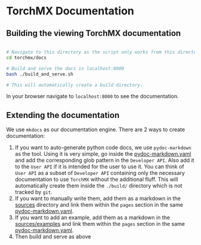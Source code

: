 # TorchMX Documentation

## Building the viewing TorchMX documentation

```bash

# Navigate to this directory as the script only works from this directory
cd torchmx/docs

# Build and serve the docs in localhost:8000
bash ./build_and_serve.sh

# This will automatically create a build directory.
```

In your browser navigate to `localhost:8000` to see the documentation.

## Extending the documentation

We use `mkdocs` as our documentation engine. There are 2 ways to create documentation:

1. If you want to auto-generate python code docs, we use `pydoc-markdown` as the tool.
Using it is very simple, go inside the [pydoc-markdown.yaml](./pydoc-markdown.yaml) and
add the corresponding glob pattern in the `Developer API`. Also add it to the `User API`
if it is intended for the user to use it. You can think of `User API` as a subset of `Developer API` containing only the necessary documentation to use `TorchMX` without the additional fluff. This will automatically create them inside the `./build/` directory which
is not tracked by `git`.
2. If you want to manually write them, add them as a markdown in the [sources](./sources/) directory and link them within the `pages` section in the same [pydoc-markdown.yaml](./pydoc-markdown.yaml).
3. If you want to add an example, add them as a markdown in the [sources/examples](./sources/examples/) and link them within the `pages` section in the same [pydoc-markdown.yaml](./pydoc-markdown.yaml).
4. Then build and serve as above
